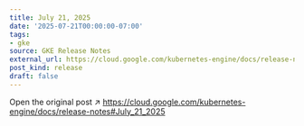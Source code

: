 ```yaml
---
title: July 21, 2025
date: '2025-07-21T00:00:00-07:00'
tags:
- gke
source: GKE Release Notes
external_url: https://cloud.google.com/kubernetes-engine/docs/release-notes#July_21_2025
post_kind: release
draft: false
---
```

Open the original post ↗ https://cloud.google.com/kubernetes-engine/docs/release-notes#July_21_2025
